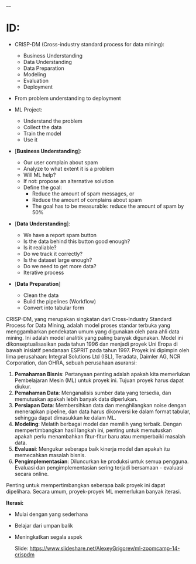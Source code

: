 __

# ID:

* CRISP-DM (Cross-industry standard process for data mining):
   * Business Understanding
   * Data Understanding
   * Data Preparation
   * Modeling
   * Evaluation
   * Deployment

* From problem understanding to deployment
* ML Project:
  * Understand the problem
  * Collect the data
  * Train the model
  * Use it
 
* [**Business Understanding**]:
    * Our user complain about spam
    * Analyze to what extent it is a problem
    * Will ML help?
    * If not: propose an alternative solution
    *  Define the goal:
        * Reduce the amount of spam messages, or
        * Reduce the amount of complains about spam
        * The goal has to be measurable: reduce the amount of spam by 50%
 

* [**Data Understanding**]:
  * We have a report spam button
  * Is the data behind this button good enough?
  * Is it realiable?
  * Do we track it correctly?
  * Is the dataset large enough?
  * Do we need to get more data?
  * Iterative process


* [**Data Preparation**]
  * Clean the data
  * Build the pipelines (Workflow)
  * Convert into tabular form




CRISP-DM, yang merupakan singkatan dari Cross-Industry Standard Process for Data Mining, adalah model proses standar terbuka yang menggambarkan pendekatan umum yang digunakan oleh para ahli data mining. 
Ini adalah model analitik yang paling banyak digunakan. Model ini dikonseptualisasikan pada tahun 1996 dan menjadi proyek Uni Eropa di bawah inisiatif pendanaan ESPRIT pada tahun 1997. 
Proyek ini dipimpin oleh lima perusahaan: Integral Solutions Ltd (ISL), Teradata, Daimler AG, NCR Corporation, dan OHRA, sebuah perusahaan asuransi:

1. **Pemahaman Bisnis**: Pertanyaan penting adalah apakah kita memerlukan Pembelajaran Mesin (ML) untuk proyek ini. Tujuan proyek harus dapat diukur.
2. **Pemahaman Data**: Menganalisis sumber data yang tersedia, dan memutuskan apakah lebih banyak data diperlukan.
3. **Persiapan Data**: Membersihkan data dan menghilangkan noise dengan menerapkan pipeline, dan data harus dikonversi ke dalam format tabular, sehingga dapat dimasukkan ke dalam ML.
4. **Modeling**: Melatih berbagai model dan memilih yang terbaik. Dengan mempertimbangkan hasil langkah ini, penting untuk memutuskan apakah perlu menambahkan fitur-fitur baru atau memperbaiki masalah data.
5. **Evaluasi**: Mengukur seberapa baik kinerja model dan apakah itu memecahkan masalah bisnis.
6. **Pengimplementasian**: Diluncurkan ke produksi untuk semua pengguna. Evaluasi dan pengimplementasian sering terjadi bersamaan - evaluasi secara online.


Penting untuk mempertimbangkan seberapa baik proyek ini dapat dipelihara.
Secara umum, proyek-proyek ML memerlukan banyak iterasi.

**Iterasi:**

* Mulai dengan yang sederhana
* Belajar dari umpan balik
* Meningkatkan segala aspek

  Slide: https://www.slideshare.net/AlexeyGrigorev/ml-zoomcamp-14-crispdm




